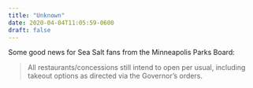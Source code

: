 ```yaml
---
title: "Unknown"
date: 2020-04-04T11:05:59-0600
draft: false
---
```


Some good news for Sea Salt fans from the Minneapolis Parks Board:
> All restaurants/concessions still intend to open per usual, including takeout options as directed via the Governor’s orders.

